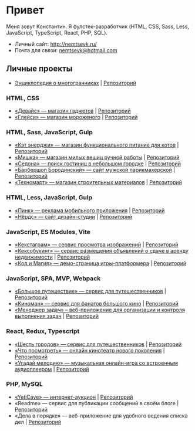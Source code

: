 # Привет

Меня зовут Константин. Я фулстек-разработчик (HTML, CSS, Sass, Less, JavaScript, TypeScript, React, PHP, SQL).

* Личный сайт: http://nemtsevk.ru/
* Почта для связи: [nemtsevk@hotmail.com](mailto:nemtsevk@hotmail.com)

## Личные проекты

* [Энциклопедия о многогранниках](https://nemtsev-k.github.io/polyhedrons/) | [Репозиторий](https://github.com/nemtsev-k/polyhedrons)

### HTML, CSS

* [«Девайс» — магазин гаджетов](https://nemtsev-k.github.io/device/) | [Репозиторий](https://github.com/nemtsev-k/device)
* [«Глейси» — магазин мороженого](https://nemtsev-k.github.io/gllacy/) | [Репозиторий](https://github.com/nemtsev-k/gllacy)

### HTML, Sass, JavaScript, Gulp

* [«Кэт энерджи» — магазин функционального питание для котов](https://nemtsev-k.github.io/cat-energy/) | [Репозиторий](https://github.com/nemtsev-k/cat-energy)
* [«Мишка» — магазин милых вещиц ручной работы](https://nemtsev-k.github.io/mishka/) | [Репозиторий](https://github.com/nemtsev-k/mishka)
* [«Седона» — поиск гостиниц в небольшом городке](https://nemtsev-k.github.io/sedona/) | [Репозиторий](https://github.com/nemtsev-k/sedona)
* [«Барбершоп Бородинский» — сайт мужской парикмахерской](https://nemtsev-k.github.io/barbershop/) | [Репозиторий](https://github.com/nemtsev-k/barbershop)
* [«Техномарт» — магазин строительных материалов](https://nemtsev-k.github.io/technomart/) | [Репозиторий](https://github.com/nemtsev-k/technomart)

### HTML, Less, JavaScript, Gulp

* [«Пинк» — реклама мобильного приложения](https://nemtsev-k.github.io/pink/) | [Репозиторий](https://github.com/nemtsev-k/pink)
* [«Нёрдс» — сайт дизайн-студии](https://nemtsev-k.github.io/nerds/) | [Репозиторий](https://github.com/nemtsev-k/nerds)

### JavaScript, ES Modules, Vite

* [«Кекстаграм» — сервис просмотра изображений](https://nemtsev-k.github.io/kekstagram/) | [Репозиторий](https://github.com/nemtsev-k/kekstagram)
* [«Кексобукинг» — сервис размещения объявлений о сдаче в аренду недвижимости](https://nemtsev-k.github.io/keksobooking/) | [Репозиторий](https://github.com/nemtsev-k/keksobooking)
* [«Код и Магия» — демо-страница игры-платформера](https://nemtsev-k.github.io/code-and-magick/) | [Репозиторий](https://github.com/nemtsev-k/code-and-magick)

### JavaScript, SPA, MVP, Webpack

* [«Большое путешествие» — сервис для путешественников](https://nemtsev-k.github.io/big-trip/) | [Репозиторий](https://github.com/nemtsev-k/big-trip)
* [«Киноман» — сервис для фанатов большого кино](https://nemtsev-k.github.io/cinemaddict/) | [Репозиторий](https://github.com/nemtsev-k/cinemaddict)
* [«Менеджер задач» – веб-приложение для организации и контроля выполнения задач](https://nemtsev-k.github.io/taskmanager/) | [Репозиторий](https://github.com/nemtsev-k/taskmanager)

### React, Redux, Typescript

* [«Шесть городов» — сервис для путешественников](https://nemtsev-k.github.io/six-cities/) | [Репозиторий](https://github.com/nemtsev-k/six-cities)
* [«Что посмотреть» — онлайн кинотеатр нового поколения](https://nemtsev-k.github.io/what-to-watch/) | [Репозиторий](https://github.com/nemtsev-k/what-to-watch)
* [«Угадай мелодию» — музыкальная онлайн-игра со встроенным аудиоплеером](https://nemtsev-k.github.io/guess-melody/) | [Репозиторий](https://github.com/nemtsev-k/guess-melody)

### PHP, MySQL

* [«YetiCave» — интернет-аукцион](http://nemtsevk.ru/yeticave/) | [Репозиторий](https://github.com/nemtsev-k/yeticave)
* «Readme» — сервис для публикации сообщений в своём блоге | [Репозиторий](https://github.com/nemtsev-k/readme)
* «Дела в порядке» — веб-приложение для удобного ведения списка дел | [Репозиторий](https://github.com/nemtsev-k/doingsdone)
